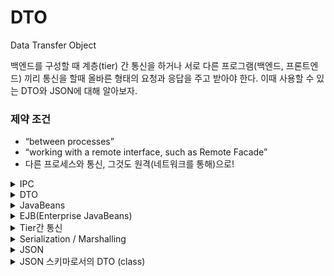 # DTO

Data Transfer Object

백엔드를 구성할 때 계층(tier) 간 통신을 하거나 서로 다른 프로그램(백엔드, 프론트엔드) 끼리 통신을 할때 올바른 형태의 요청과 응답을 주고 받아야 한다. 이때 사용할 수 있는 DTO와 JSON에 대해
알아보자.

### **제약 조건**

- “between processes”
- “working with a remote interface, such as Remote Facade”
- 다른 프로세스와 통신, 그것도 원격(네트워크를 통해)으로!

<details><summary>IPC</summary>

### **[IPC (Inter-Process Communication)](https://ko.wikipedia.org/wiki/프로세스_간_통신)**

- 서로 다른 프로세스, 거칠 게 이야기하면 서로 다른 프로그램이 서로 통신.
- B/E와 F/E로 Tier를 나누면 IPC가 필수적이다.
- IPC에서 쓸 수 있는 기술
    - File → 가장 기본적인 접근. 원격 환경에서 활용하기 어렵다.
    - Socket → 파일과 유사하게 읽고 쓸 수 있지만, 원격 환경에서도 활용할 수 있다.
        - HTTP 같은 고수준 프로토콜을 활용하면 어느 정도 정해진 틀이 있기 때문에 상대적으로 쉬워진다.
        - REST를 활용하면 RPC(SOAP의 일반적인 활용)가 아닌 Resource에 대한 CRUD로 정리해야 함.
    - Java에선 RPC를 위해 RMI(Remote Method Invocation)란 기술을 제공한다.
        - [RPC](https://ko.wikipedia.org/wiki/%EC%9B%90%EA%B2%A9_%ED%94%84%EB%A1%9C%EC%8B%9C%EC%A0%80_%ED%98%B8%EC%B6%9C)
        - [RMI](https://ko.wikipedia.org/wiki/자바_원격_함수_호출)

REST에선 표현을 다뤄야 하고, 이를 위해 데이터를 담는 것 외엔 사실상 아무 것도 하지 않아서 제대로 된 객체라고 볼 수 없는 (하지만 Java에선 어쩔 수 없이 class를 활용해서 쓸 수 밖에 없는) 특별한
객체를 사용하게 된다.

- [“무기력한 도메인 모델” 안티패턴](../architecture/anemicDomainModel.md)

</details>


<details><summary>DTO</summary>

DTO(DTO는 Data Transfer Object의 약자)는 일반적으로 데이터 전송을 목적으로 사용되는 객체입니다. 주로 데이터베이스와 애플리케이션 간의 데이터 교환에 사용됩니다. DTO는 데이터를 캡슐화하고
전송하는 데 필요한 필드를 포함하는 단순한 데이터 컨테이너 클래스입니다. DTO를 사용하는 이유는 데이터 전송의 효율성과 보안을 개선하는 데 도움이 됩니다.

일반적으로 DTO 클래스는 다음과 같은 특징을 갖습니다:

1. **필드 (Fields)**: DTO 클래스는 데이터를 저장하는 필드(멤버 변수)를 포함합니다. 이 필드는 전송하려는 데이터의 구조와 형식을 반영합니다.

2. **게터와 세터 (Getters and Setters)**: DTO 클래스는 각 필드에 접근하기 위한 게터(Getter)와 설정하기 위한 세터(Setter) 메서드를 가질 수 있습니다.

3. **직렬화 가능 (Serializable)**: DTO 객체는 직렬화(Serialization)를 지원하여 데이터를 이진 형식으로 변환하고 전송할 수 있어야 합니다.

4. **무엇을 나타내는지 명확한 이름**: DTO 클래스의 이름은 어떤 데이터를 나타내는지 명확해야 합니다. 예를 들어, "UserDTO"는 사용자 정보를 나타내는 DTO 클래스의 이름일 수 있습니다.

DTO는 주로 웹 서비스, RESTful API, 데이터베이스와의 상호작용, 클라이언트와 서버 간의 데이터 교환 등과 관련된 작업에서 사용됩니다. 이를 통해 데이터의 일관성과 보안을 유지하면서 데이터를 효과적으로
전송할 수 있습니다.

- 아주 단순하게 보면 setter와 getter로만 이뤄짐.
- JavaBeans에서 유래한 Java Bean 또는 그냥 Bean이라고 부르는 형태에 가까움(Spring Bean, POJO와 다름에 주의!).
- 제대로 된 객체가 아니라 그냥 무기력한 데이터 덩어리. C/C++ 등에선 구조체(struct)로 구분할 수 있지만, Java에선 불가능. 최신 Java에선 record를 활용할 수 있지만, 오래된 Bean 관련
  라이브러리에선 지원하지 않음.

</details>
<details><summary>JavaBeans</summary>


> [JavaBeans](https://ko.wikipedia.org/wiki/자바빈즈)
>

> [Introduction to the Spring IoC Container and Beans](https://docs.spring.io/spring-framework/docs/6.0.x/reference/html/core.html#beans-introduction)
>

자바빈즈(JavaBeans)는 자바 프로그래밍 언어에서 재사용 가능한 소프트웨어 컴포넌트를 구현하기 위한 규칙 및 관례를 제공하는 표준 방식입니다.

자바빈즈는 자바 객체로써 특정한 관례를 따르는 클래스를 가리키며, 주로 그래픽 사용자 인터페이스(GUI) 구성 요소나 데이터 저장 및 전달을 위한 데이터 객체로 사용됩니다.

1. **구조와 특징**:
    - 자바빈즈는 특정한 관례를 따르는 자바 클래스로, 다음과 같은 특징을 갖습니다:
        - 기본 생성자 (파라미터 없는 생성자)를 가지고 있어야 합니다.
        - 필드(속성)는 private으로 선언하고, getter 및 setter 메서드로 접근합니다.
        - 직렬화(Serialization)를 지원하도록 `Serializable` 인터페이스를 구현할 수 있습니다.
        - 이벤트를 처리하는 리스너 메서드를 지원할 수 있습니다.

2. **용도**:
    - 자바빈즈는 주로 그래픽 사용자 인터페이스(GUI) 요소 (예: 스윙 컴포넌트)를 구현할 때 사용됩니다.
    - 데이터 전송과 데이터 저장을 위한 데이터 객체로 사용됩니다. 이를 통해 데이터를 캡슐화하고 쉽게 전송하거나 저장할 수 있습니다.

3. **자바빈즈 관례**:
    - 자바빈즈의 관례를 따르는 클래스는 이름이 "Bean"으로 끝나며, 관련된 속성에 대한 getter와 setter 메서드가 일반적으로 제공됩니다.
    - 예를 들어, "PersonBean" 클래스는 "name" 속성에 대한 "getName()" 및 "setName()" 메서드를 가집니다.

4. **Spring 프레임워크와 자바빈즈**:
    - Spring 프레임워크에서 자바빈즈는 애플리케이션 컨텍스트에서 사용되는 객체로 자주 활용됩니다.
    - Spring은 이러한 자바빈즈 객체를 관리하고 의존성 주입(Dependency Injection)을 통해 애플리케이션 컨텍스트에서 활용합니다.

자바빈즈는 자바에서 컴포넌트 기반 개발 및 데이터 관리를 단순화하고 객체 지향 설계 원칙을 따르도록 도와주는 중요한 개념 중 하나입니다. 이를 통해 코드의 재사용성과 유지보수성을 향상시키고, 개발자 간의 협업을
용이하게 합니다.

</details>
<details><summary>EJB(Enterprise JavaBeans)</summary>

> EJB (Enterprise JavaBeans)는 자바 기반의 엔터프라이즈(기업환경) 애플리케이션 개발을 위한 서버 측 컴포넌트 모델 및 스펙입니다.
>


EJB는 자바 기술의 일부로서, 분산 애플리케이션 개발을 간소화하고 관리를 용이하게 하는데 사용됩니다. EJB는 다양한 엔터프라이즈 애플리케이션에서 사용되며, 주로 비즈니스 로직을 서버 측 컴포넌트로 분리하고 분산
처리 및 트랜잭션 관리를 지원합니다.

Enterprise JavaBeans(EJB)는 독립한 부품이 아닌, 미국 Sun Microsystems사가 제창한 규약이다. EJB는 서버 어플리케이션의 개발을 용이하게해 다양한 Platform과 제품간의
이동성을 실현하기 위하여 비지니스로직과 시스템 서비스를 이용하는 로직을 분산해 그 사이의 규약을 규정하고 있다.

비지니스 로직을 탑제한 부품을 "Enterprise Bean"이라고 불린다. Database처리, Transaction처리등의 시스템 서비스를 이용한 로직을 감추고 있는 부품을 "컨테이너"라고 불린다.

![EJB Components](https://img1.daumcdn.net/thumb/R1280x0/?scode=mtistory2&fname=https%3A%2F%2Fblog.kakaocdn.net%2Fdn%2FbdGAPu%2FbtqFkIyIeic%2FULXTzFbnkJR4kZlVJWIDpk%2Fimg.jpg)

1. **종류**:
    - EJB는 여러 종류가 있으며, 주요 종류로는 Session Bean, Entity Bean, 그리고 Message-Driven Bean이 있습니다.
    - Session Bean은 클라이언트와 상호작용하기 위한 논리를 가진 컴포넌트로, Stateless와 Stateful 두 가지 유형이 있습니다.
    - Entity Bean은 데이터베이스와 연결되는 영속적인 데이터를 표현하기 위한 컴포넌트입니다. (EJB 3.0부터는 대부분의 경우 JPA를 사용하여 대체)
    - Message-Driven Bean은 비동기 메시지를 처리하는 데 사용됩니다.

2. **분산 애플리케이션 지원**:
    - EJB는 분산 애플리케이션을 위한 기술로서, 원격 호출 및 분산 트랜잭션 관리를 지원합니다. 이를 통해 여러 서버에서 실행 중인 EJB 컴포넌트 간에 투명한 통신이 가능하고, 분산 환경에서도 트랜잭션을
      관리할 수 있습니다.

3. **트랜잭션 관리**:
    - EJB는 트랜잭션을 자동으로 관리하며, 분산 환경에서도 ACID(원자성, 일관성, 고립성, 지속성) 트랜잭션을 제공합니다.

4. **보안 및 권한**:
    - EJB는 보안 및 권한 관리를 지원하며, 엔터프라이즈 애플리케이션에서 사용자 권한 및 인증을 간편하게 처리할 수 있습니다.

5. **스케일링 및 확장성**:
    - EJB 컨테이너는 스케일링과 확장성을 지원하며, 여러 EJB 인스턴스를 관리하여 고부하를 처리할 수 있습니다.

6. **XML 기반 설정**:
    - EJB 컴포넌트는 XML 파일을 사용하여 설정할 수 있으며, 이를 통해 애플리케이션의 설정을 외부화할 수 있습니다.

EJB는 초기 버전에서는 복잡하고 무거웠지만, EJB 3.0부터는 간소화되고 개발자 친화적으로 변경되었습니다. 현재는 EJB 3.2가 최신 버전이며, Java EE (Java Platform, Enterprise
Edition) 스펙의 일부로 제공되며, 엔터프라이즈 애플리케이션 개발을 지원합니다. EJB를 사용하면 엔터프라이즈 애플리케이션의 개발과 관리를 효율적으로 수행할 수 있습니다.

- EJB에는 [ORM](../orm.md)기술인 엔티티빈 기술을 가지고 있었다.

- Spring 컨테이너와 마찬가지로 EJB의 엔티티빈 기술을 후에 Hibernate가 등장하였고, 현재 JPA 표준 인터페이스의 구현체 중 가장 많이 사용되고 있다.

- 하이버네이트 ORM(Hibernate ORM)은 자바 언어를 위한 객체 관계 매핑 프레임워크이다.

- 객체 지향 도메인 모델을 관계형 데이터베이스로 매핑하기 위한 프레임워크를 제공한다.

> [도움이 되는 블로그 링크](https://rainbow97.tistory.com/entry/JAVA-EJBEnterprise-JavaBeans)

> [J2EE Engine EJB Architecture - SAP](https://help.sap.com/saphelp_gbt10/helpdata/DE/c8/844ceb153a134ab5e9a17a54bbc067/content.htm?no_cache=true)

</details>

<details><summary>Tier간 통신</summary>

- F/E와 B/E 사이
    - DTO 자체를 그대로 전송할 수는 없고, 직렬화(마샬링)를 통해야 한다.
    - 어떤 직렬화 기술을 사용할 건지도 결정해야 함. → XML, JSON
- B/E와 DB 사이
    - 아주 옛날에는 Value Object를 DTO란 의미로 썼지만, 재빨리 Transfer Object라고 정정함. 아직도 한국의 오래된 SI 기업에서는 VO(Value Object)를 DTO란 의미로 사용(
      DAO와 VO를 쓰고 있다면 대부분 여기에 속함).
    - JPA를 지양하고 DDD를 따르는 사람 중 일부는 ORM(JPA, 하이버네이트)은 Active Record + DTO처럼 접근.
    - 아샬은 Kotlin과 Exposed를 쓸 때도 이렇게 접근함.

“Data Transfer”란 측면에 집중하면, “원격(remote)”이 아닌 경우에도 DTO를 사용할 수 있다.

</details>
<details><summary>Serialization / Marshalling</summary>

> [직렬화](https://ko.wikipedia.org/wiki/직렬화)
>

> [마샬링(컴퓨터 과학)](https://ko.wikipedia.org/wiki/마샬링_(컴퓨터_과학))
>

객체를 그 자체로 DB에 저장하거나 네트워크로 전송하는 건 불가능. 객체를 복구할 수 있도록 데이터화하는 게 필요함. 바이너리라면 Byte Stream, 텍스트라면 기계가 파싱할 수 있고 사람도 읽을 수 있는 형태를
사용. XML, JSON, YAML 같은 형식이 인기.

[JavaBeans](https://ko.wikipedia.org/wiki/%EC%9E%90%EB%B0%94%EB%B9%88%EC%A6%88)의 관례에 직렬화요소가 있는 이유: 클래스의 상태를 지속적으로 저장 혹은
복원시키기 위해

- 직렬화(Serialization): 역직렬화(Deserialization)를 통해 객체 또는 데이터의 복사본을 만들 수 있음.
- 마샬링(Marshalling): 직렬화와 같거나, 원격 객체로 복원할 수 있음. 원격 객체의 경우 메서드 호출은 RPC(또는 RMI)가 됨.

{% hint style="info" %}
**직렬화**와 **마샬링**은 거의 같지만, Java에선 마샬링을 특수하게 다룸.
Java에서의 직렬화(Serialization)와 마샬링(Marshalling)은 비슷한 개념이지만 다소 차이가 있습니다.
{% endhint %}

1. 직렬화(Serialization):
    - Java에서 객체를 이진 형태로 변환하여 저장하거나 네트워크를 통해 전송할 수 있는 프로세스를 의미합니다.
    - `java.io.Serializable` 인터페이스를 구현한 클래스의 객체를 직렬화할 수 있습니다.
    - 주로 객체의 상태를 저장하거나 전송하는 데 사용됩니다.
    - Java 객체를 Java 직렬화 형식으로 저장하거나 전송할 때 사용됩니다.

```java
// 직렬화 예제
MyClass obj=new MyClass();
        ObjectOutputStream out=new ObjectOutputStream(new FileOutputStream("serializedObject.ser"));
        out.writeObject(obj);
        out.close();
```

2. 마샬링(Marshalling):
    - 마샬링은 객체를 일반적으로 이진 형태로 변환하여 저장하거나 전송하는 작업을 의미합니다. 이 용어는 주로 분산 시스템 및 네트워크 통신에서 사용됩니다.
    - 마샬링은 객체의 상태를 외부 형식으로 변환하고 다른 시스템 또는 프로그래밍 언어에서 읽을 수 있도록 만드는 작업입니다.
    - 마샬링은 Java 객체를 **다른 언어 또는 형식** 으로 변환할 때 사용될 수 있습니다.

Java의 직렬화는 Java 객체를 Java 직렬화 형식으로 저장하거나 전송하는 것을 의미하며, 객체의 상태를 유지합니다. 반면에 마샬링은 Java 객체를 다른 프로그래밍 언어 또는 외부 형식으로 변환할 때
사용되며, 상호 운용성과 데이터 교환을 목적으로 합니다.

예를 들어, 웹 서비스에서 JSON 또는 XML과 같은 외부 데이터 형식으로 데이터를 전송할 때, Java 객체를 해당 형식으로 변환하는 과정은 마샬링의 한 예입니다.


</details>
<details><summary>JSON</summary>

### JSON (JavaScript Object Notation)

> [JSON](https://en.wikipedia.org/wiki/JSON)
>

> [JSON 개요](https://www.json.org/json-ko.html)
>

> [JSON으로 작업하기](https://developer.mozilla.org/ko/docs/Learn/JavaScript/Objects/JSON)
>

JavaScript Good Parts로 유명한 Douglas Crockford가 만든 데이터 포맷. **사람이 읽기 쉽고**, **기계도 해석 또는 생성하기 쉽다**. 보안 문제만 없다면 JavaScript에서
그대로 사용하는
것도 가능하지만, 대부분 JSON.parse(역직렬화)와 JSON.stringify(직렬화)로 안전하게 사용한다.

```json
{
  "Influencers": [
    {
      "name": "Jaxon",
      "age": 42,
      "Works At": "Tech News"
    },
    {
      "name": "Miller",
      "age": 35,
      "Works At": "IT Day"
    }
  ]
}
```

**JSON은 임시 데이터의 저장에 적합합니다.** 예를 들어, 웹사이트에 제출된 양식과 같은 사용자 생성 데이터는 임시 데이터입니다. JSON은 또한 모든 유형의 프로그래밍 언어를 위한 데이터 포맷으로 사용될 수
있기 때문에 고도의 상호 운용성을 제공합니다.

JavaScript의 object는 기본적으로 key-value 쌍이다(심지어 Array도 제한된 key-value + length 관리에 불과함). Java는 Map이 이와 유사하지만, 스키마 관리 및 타입
안전성을 위해 DTO를 활용한다.

- 생성: DTO (Java 세계) → 변환기 → JSON 문자열
- 해석: JSON 문자열 → 변환기 → DTO (Java 세계)

Java에선 [Jackson](https://github.com/FasterXML/jackson)이란 도구가 유명하고, Spring Boot에서 Web 의존성을 추가하면 바로 사용할 수 있다(즉, 우리는 딱히 아무
것도 안 해도 된다).

변환할 때 getter 사용. @JsonProperty로 속성 이름(key) 지정 가능. 다른 객체(DTO)를 포함하고 있어도 됨.

> [JSON 문서 데이터베이스](https://www.oracle.com/kr/database/what-is-json/#document-database)
>


</details>

<details><summary>JSON 스키마로서의 DTO (class)</summary>
DTO는 여러 곳에서 사용될 수 있고, 그 의미는 계속 확대됨. 예를 들어 Tier, 즉 Remote 통신이 아닌 상황인 Layer 사이나 내부 객체를 감춘 공개 인터페이스를 만들 때도 DTO를 활용. “데이터 전송”이기만 하면 딱히 틀리지 않다.

우리가 여기서 쓰는 건 JSON 스키마로서의 DTO. 이게 DTO의 전부라고 생각하지 말고, DTO를 쓰는 다양한 상황을 상상해 보자. 이는 “DTO 변환을 어디에서 해야 하나요?” 같은 질문과 연결된다.
> DTO는 데이터 전송에 국한되지 않고 다양한 상황에서 사용될 수 있는 다목적 도구로 생각할 수 있습니다. 어떤 상황에서 DTO를 사용하고 어떻게 변환하느냐는 구체적인 요구 사항과 아키텍처에 따라 다를 수 있으며,
> 이러한 선택은 프로젝트의 복잡성과 목표에 따라 다를 수 있습니다.
>

*[JSON 응용 및 장단점](https://inpa.tistory.com/entry/JAVA-%E2%98%95-%EC%A7%81%EB%A0%AC%ED%99%94Serializable-%EC%99%84%EB%B2%BD-%EB%A7%88%EC%8A%A4%ED%84%B0%ED%95%98%EA%B8%B0)

</details>